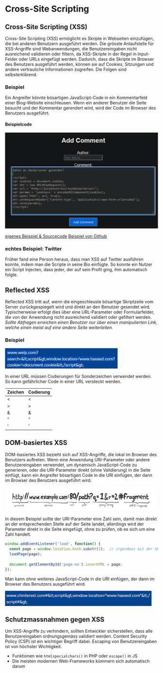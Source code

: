 # Cross-Site Scripting

## Cross-Site Scripting (XSS)

Cross-Site Scripting (XSS) ermöglicht es Skripte in Webseiten einzufügen, die bei anderen Benutzern ausgeführt werden. Die grösste Anlaufstelle für XSS-Angriffe sind Webanwendungen, die Benutzereingaben nicht ausreichend validieren oder filtern, da XSS-Skripte in der Regel in Input-Felder oder URLs eingefügt werden. Dadurch, dass die Skripte im Browser des Benutzers ausgeführt werden, können sie auf Cookies, Sitzungen und andere vertrauliche Informationen zugreifen. Die Folgen sind selbsterklärend.

### Beispiel

Ein Angreifer könnte bösartigen JavaScript-Code in ein Kommentarfeld einer Blog-Website einschleusen. Wenn ein anderer Benutzer die Seite besucht und der Kommentar gerendert wird, wird der Code im Browser des Benutzers ausgeführt.

#### Beispielcode

![xss](./assets/xss.png)

[eigenes Beispiel & Sourcecode](https://github.com/Egomann88/BlogPage-with-XSS-weakness)
[Beispiel von Github](https://github.com/OWASP/Vulnerable-Web-Application)

### echtes Beispiel: Twitter

Früher fand eine Person heraus, dass man XSS auf Twitter ausführen konnte, indem man die Scripte in seine Bio einfügte. So konnte ein Nutzer ein Script Injecten, dass jeder, der auf sein Profil ging, ihm automatisch folgte.

## Reflected XSS

Reflected XSS tritt auf, wenn die eingeschleuste bösartige Skriptzeile vom Server zurückgespiegelt wird und direkt an den Benutzer gesendet wird. Typischerweise erfolgt dies über eine URL-Parameter oder Formularfelder, die von der Anwendung nicht ausreichend validiert oder gefiltert werden. _Sollte Abfragen erreichen einen Benutzer nur über einen manipulierten Link, welche einen meist auf eine andere Seite weiterleiten._

### Beispiel

![ReflectedXSS](./assets/ReflectedXSS.png)

In einer URL müssen Codierungen für Sonderzeichen verwendet werden. So kann gefährlicher Code in einer URL versteckt werden.

| Zeichen | Codierung |
| ------- | --------- |
| <       | &#60;     |
| >       | &#62;     |
| &       | &#38;     |
| "       | &#34;     |
| '       | &#39;     |

## DOM-basiertes XSS

DOM-basiertes XSS bezieht sich auf XSS-Angriffe, die lokal im Browser des Benutzers auftreten. Wenn eine Anwendung URI-Parameter oder andere Benutzereingaben verwendet, um dynamisch JavaScript-Code zu generieren, oder die URI-Parameter direkt (ohne Validierung) in die Seite einfügt, kann ein Angreifer bösartigen Code in die URI einfügen, der dann im Browser des Benutzers ausgeführt wird.

![parts-of-a-url](./assets/parts-of-a-url.png)

In diesem Beispiel sollte der URI-Parameter eine Zahl sein, damit man direkt an der entsprechenden Stelle auf der Seite landet, allerdings wird der Parameter direkt in die Seite eingefügt, ohne zu prüfen, ob es sich um eine Zahl handelt.

```JavaScript
window.addEventListener('load', function() {
  const page = window.location.hash.substr(1);  // irgendwas mit der URI machen
  loadPage(page);

  document.getElementById('page-no').innerHTML = page;
});
```

Man kann ohne weiteres JavaScript-Code in die URI einfügen, der dann im Browser des Benutzers ausgeführt wird.

![DOM-XSS](./assets/DOM-XSS.png)

## Schutzmassnahmen gegen XSS

Um XSS-Angriffe zu verhindern, sollten Entwickler sicherstellen, dass alle Benutzereingaben ordnungsgemäss validiert werden. Content Security Policy (CSP) ist ein wichtiger Begriff dabei. Escaping von Benutzereingaben ist von höchster Wichtigkeit.

- Funktionen wie `htmlspecialchars()` in PHP oder `escape()` in JS
- Die meisten modernen Web-Frameworks kümmern sich automatisch darum
